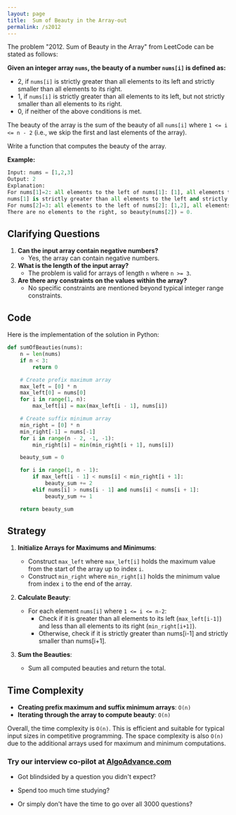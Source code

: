 ```yaml
---
layout: page
title:  Sum of Beauty in the Array-out
permalink: /s2012
---
```


The problem "2012. Sum of Beauty in the Array" from LeetCode can be stated as follows:

**Given an integer array `nums`, the beauty of a number `nums[i]` is defined as:**

- 2, if `nums[i]` is strictly greater than all elements to its left and strictly smaller than all elements to its right.
- 1, if `nums[i]` is strictly greater than all elements to its left, but not strictly smaller than all elements to its right.
- 0, if neither of the above conditions is met.

The beauty of the array is the sum of the beauty of all `nums[i]` where `1 <= i <= n - 2` (i.e., we skip the first and last elements of the array).

Write a function that computes the beauty of the array.

**Example:**
```python
Input: nums = [1,2,3]
Output: 2
Explanation:
For nums[1]=2: all elements to the left of nums[1]: [1], all elements to the right of nums[1]: [3].
nums[1] is strictly greater than all elements to the left and strictly smaller than all elements to the right, so beauty(nums[1]) = 2.
For nums[2]=3: all elements to the left of nums[2]: [1,2], all elements to the right of nums[2]: [].
There are no elements to the right, so beauty(nums[2]) = 0.
```

## Clarifying Questions

1. **Can the input array contain negative numbers?**
   - Yes, the array can contain negative numbers.
2. **What is the length of the input array?**
   - The problem is valid for arrays of length `n` where `n >= 3`.
3. **Are there any constraints on the values within the array?**
   - No specific constraints are mentioned beyond typical integer range constraints.

## Code

Here is the implementation of the solution in Python:

```python
def sumOfBeauties(nums):
    n = len(nums)
    if n < 3:
        return 0

    # Create prefix maximum array
    max_left = [0] * n
    max_left[0] = nums[0]
    for i in range(1, n):
        max_left[i] = max(max_left[i - 1], nums[i])

    # Create suffix minimum array
    min_right = [0] * n
    min_right[-1] = nums[-1]
    for i in range(n - 2, -1, -1):
        min_right[i] = min(min_right[i + 1], nums[i])

    beauty_sum = 0

    for i in range(1, n - 1):
        if max_left[i - 1] < nums[i] < min_right[i + 1]:
            beauty_sum += 2
        elif nums[i] > nums[i - 1] and nums[i] < nums[i + 1]:
            beauty_sum += 1

    return beauty_sum
```

## Strategy

1. **Initialize Arrays for Maximums and Minimums**:
   - Construct `max_left` where `max_left[i]` holds the maximum value from the start of the array up to index `i`.
   - Construct `min_right` where `min_right[i]` holds the minimum value from index `i` to the end of the array.

2. **Calculate Beauty**:
   - For each element `nums[i]` where `1 <= i <= n-2`:
     - Check if it is greater than all elements to its left (`max_left[i-1]`) and less than all elements to its right (`min_right[i+1]`).
     - Otherwise, check if it is strictly greater than nums[i-1] and strictly smaller than nums[i+1].

3. **Sum the Beauties**:
   - Sum all computed beauties and return the total.

## Time Complexity

- **Creating prefix maximum and suffix minimum arrays**: `O(n)`
- **Iterating through the array to compute beauty**: `O(n)`

Overall, the time complexity is `O(n)`. This is efficient and suitable for typical input sizes in competitive programming. The space complexity is also `O(n)` due to the additional arrays used for maximum and minimum computations.


### Try our interview co-pilot at [AlgoAdvance.com](https://algoAdvance.com)

- Got blindsided by a question you didn't expect?

- Spend too much time studying?

- Or simply don't have the time to go over all 3000 questions?

